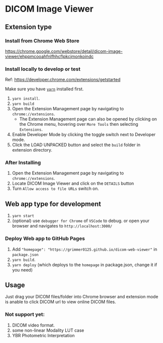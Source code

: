 # DICOM Image Viewer

## Extension type

### Install from Chrome Web Store

https://chrome.google.com/webstore/detail/dicom-image-viewer/ehppmcooahfnlfhhcflpkcjmonkoindc

### Install locally to develop or test

Ref: https://developer.chrome.com/extensions/getstarted

Make sure you have [`yarn`](https://yarnpkg.com/) installed first.

1. `yarn install`.
2. `yarn build`
3. Open the Extension Management page by navigating to `chrome://extensions`.
   - The Extension Management page can also be opened by clicking on the Chrome menu, hovering over `More Tools` then selecting `Extensions`.
4. Enable Developer Mode by clicking the toggle switch next to Developer mode.
5. Click the LOAD UNPACKED button and select the `build` folder in extension directory.

### After Installing

1. Open the Extension Management page by navigating to `chrome://extensions`.
2. Locate DICOM Image Viewer and click on the `DETAILS` button
3. Turn `Allow access to file URLs` switch on.

## Web app type for development

1. `yarn start`
2. (optional) use `debugger for Chrome` of `VSCode` to debug. or open your browser and navigates to `http://localhost:3000/`

### Deploy Web app to GitHub Pages

1. Add `"homepage": "https://grimmer0125.github.io/dicom-web-viewer"` in `package.json`
2. `yarn build`.
3. `yarn deploy` (which deploys to the `homepage` in package.json, change it if you need)

## Usage

Just drag your DICOM files/folder into Chrome browser and extension mode is anable to click DICOM url to view online DICOM files.

### Not support yet:

1. DICOM video format.
2. some non-linear Modality LUT case
3. YBR Photometric Interpretation
